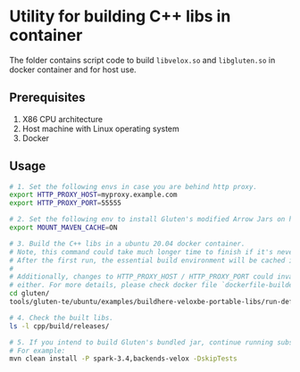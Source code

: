 # Utility for building C++ libs in container

The folder contains script code to build `libvelox.so` and `libgluten.so` in docker container and for host use.

## Prerequisites

1. X86 CPU architecture
2. Host machine with Linux operating system
3. Docker

## Usage

```sh
# 1. Set the following envs in case you are behind http proxy.
export HTTP_PROXY_HOST=myproxy.example.com
export HTTP_PROXY_PORT=55555

# 2. Set the following env to install Gluten's modified Arrow Jars on host.
export MOUNT_MAVEN_CACHE=ON

# 3. Build the C++ libs in a ubuntu 20.04 docker container.
# Note, this command could take much longer time to finish if it's never run before.
# After the first run, the essential build environment will be cached in docker builder.
#
# Additionally, changes to HTTP_PROXY_HOST / HTTP_PROXY_PORT could invalidate the build cache
# either. For more details, please check docker file `dockerfile-buildenv`.
cd gluten/
tools/gluten-te/ubuntu/examples/buildhere-veloxbe-portable-libs/run-default.sh

# 4. Check the built libs.
ls -l cpp/build/releases/

# 5. If you intend to build Gluten's bundled jar, continue running subsequent Maven commands.
# For example:
mvn clean install -P spark-3.4,backends-velox -DskipTests
```